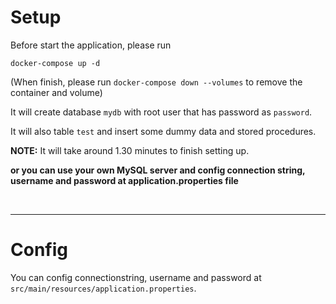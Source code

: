 # Setup

Before start the application, please run

`docker-compose up -d`

(When finish, please run `docker-compose down --volumes` to remove the container and volume)

It will create database `mydb` with root user that has password as `password`.

It will also table `test` and insert some dummy data and stored procedures.

**NOTE:** It will take around 1.30 minutes to finish setting up.

**or you can use your own MySQL server and config connection string, username and password at application.properties file**

<br>

<hr>

# Config

You can config connectionstring, username and password at `src/main/resources/application.properties`.

<br>
